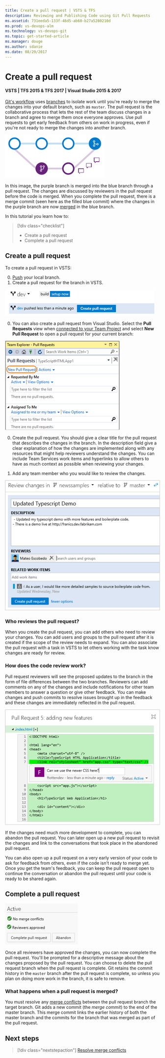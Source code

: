 ```yaml
---
title: Create a pull request | VSTS & TFS
description: Reviewing and Publishing Code using Git Pull Requests
ms.assetid: 731eeda5-133f-46d5-ab60-b27a5280210d
ms.prod: vs-devops-alm
ms.technology: vs-devops-git 
ms.topic: get-started-article
ms.manager: douge
ms.author: sdanie
ms.date: 08/29/2017
---
```


#  Create a pull request

#### VSTS | TFS 2015 & TFS 2017 | Visual Studio 2015 & 2017

[Git's workflow](gitworkflow.md) uses [branches](branches.md) to isolate work until you're ready to merge the changes into your default branch, such as `master`. 
The pull request is the collaborative process that lets the rest of the team discuss changes in a branch and agree to merge them once everyone approves.
Use pull requests to get early feedback from others on work in progress, even if you're not ready to merge the changes into another branch.

![Merging a Git branch into its parent via a pull request](_img/merge.png)

In this image, the purple branch is merged into the blue branch through a pull request. The changes are discussed by reviewers in the pull request before the code is merged.
When you complete the pull request, there is a merge commit (seen here as the filled blue commit) where the changes in the purple branch are now [merged](merging.md) in the blue branch. 

In this tutorial you learn how to:

> [!div class="checklist"]
> * Create a pull request
> * Complete a pull request

## Create a pull request

To create a pull request in VSTS:

0. [Push](pushing.md) your local branch.
0. Create a pull request for the branch in VSTS.   

  ![Creating a pull request in VSTS](_img/createpullrequest.gif)   

0. You can also create a pull request from Visual Studio. Select the **Pull Requests** view when [connected to your Team Project](../../connect/connect-team-projects.md) and select **New Pull Request** to open a pull request for your current branch:   

  ![Add a Pull Request from Visual Studio](_img/vs_pull_requests.png)   

0. Create the pull request. You should give a clear title for the pull request that describes the changes in the branch. In the description field give a clear explanation of how the changes are implemented along with any resources that might help reviewers understand the changes. You can include Team Services work items and hyperlinks to allow others to have as much context as possible when reviewing your changes.

0. Add any team member who you would like to review the changes. 

  ![Adding detail to a pull request](_img/pull-request-detail.png)

### Who reviews the pull request?

When you create the pull request, you can add others who need to review your changes. You can add users and groups to the pull request after it is created if the scope of the
review needs to expand. You can also associate the pull request with a task in VSTS to let others working with the task know changes are ready for review.

### How does the code review work?

Pull request reviewers will see the proposed updates to the branch in the form of file differences between the two branches. Reviewers can add comments on any of the changes and 
include notifications for other team members to answer a question or give other feedback. You can make changes and push commits to resolve issues brought up in the feedback and these 
changes are immediately reflected in the pull request.

![Adding comments to a Team Services Pull request](_img/pull_request_comment.png)

If the changes need much more development to complete, you can abandon the pull request. You can later open up a new pull request to
revisit the changes and link to the conversations that took place in the abandoned pull request. 

You can also open up a pull request on a very early version of your code to ask for feedback from others, even if the code isn't ready to merge yet. 
Once you get the team's feedback, you can keep the pull request open to continue the conversation or abandon the pull request until your code is ready to be shared again. 

## Complete a pull request

![Completing a pull request in VSTS](_img/completepull.gif)

Once all reviewers have approved the changes, you can now complete the pull request. You'll be prompted for a descriptive message about the changes proposed by the pull
request. You can choose to delete the pull request branch when the pull request is complete. Git retains the commit history in the `master` branch after the pull request is complete, 
so unless you plan on doing more work in the branch, it is safe to remove. 

### What happens when a pull request is merged?
You must resolve any [merge conflicts](merging.md) between the pull request branch the target branch. Git adds
a new commit (the *merge commit*) to the end of the master branch. This merge commit links the earlier history of both the master branch and the commits for the branch
that was merged as part of the pull request.

## Next steps

> [!div class="nextstepaction"]
> [Resolve merge conflicts](merging.md)